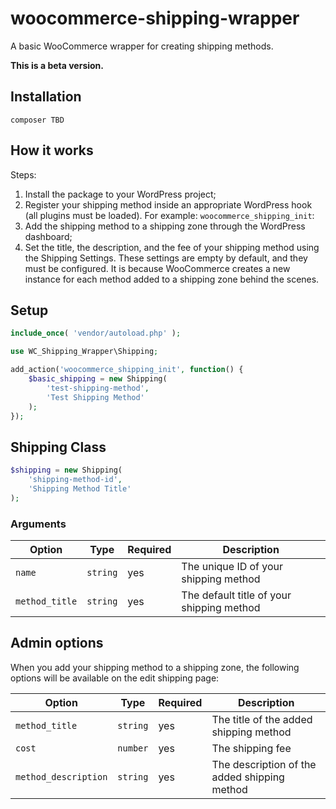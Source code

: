 # woocommerce-shipping-wrapper

A basic WooCommerce wrapper for creating shipping methods. 

**This is a beta version.**

## Installation

```
composer TBD
```

## How it works

Steps:
 1. Install the package to your WordPress project;
 2. Register your shipping method inside an appropriate WordPress hook (all plugins must be loaded). For example: `woocommerce_shipping_init`:
 3. Add the shipping method to a shipping zone through the WordPress dashboard;
 4. Set the title, the description, and the fee of your shipping method using the Shipping Settings. These settings are empty by default, and they must be configured. It is because WooCommerce creates a new instance for each method added to a shipping zone behind the scenes.


## Setup

```php
include_once( 'vendor/autoload.php' );

use WC_Shipping_Wrapper\Shipping;

add_action('woocommerce_shipping_init', function() {
	$basic_shipping = new Shipping(
		'test-shipping-method',
		'Test Shipping Method'
	);
});
```

## Shipping Class

```php
$shipping = new Shipping(
	'shipping-method-id',
	'Shipping Method Title'
);
```

### Arguments

| Option            | Type     | Required | Description                                |
| ----------------- | -------- | -------- | ------------------------------------------ |
| `name`            | `string` | yes      | The unique ID of your shipping method      |
| `method_title`    | `string` | yes      | The default title of your shipping method  |

## Admin options

When you add your shipping method to a shipping zone, the following options will be available on the edit shipping page:

| Option               | Type     | Required | Description                                   |
| -------------------- | -------- | -------- | --------------------------------------------- |
| `method_title`       | `string` | yes      | The title of the added shipping method        |
| `cost`               | `number` | yes      | The shipping fee                              |
| `method_description` | `string` | yes      | The description of the added shipping method  |